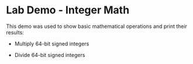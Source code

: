 
# Lab Demo - Integer Math

This demo was used to show basic mathematical operations and print their results:

* Multiply 64-bit signed integers

* Divide 64-bit signed integers





